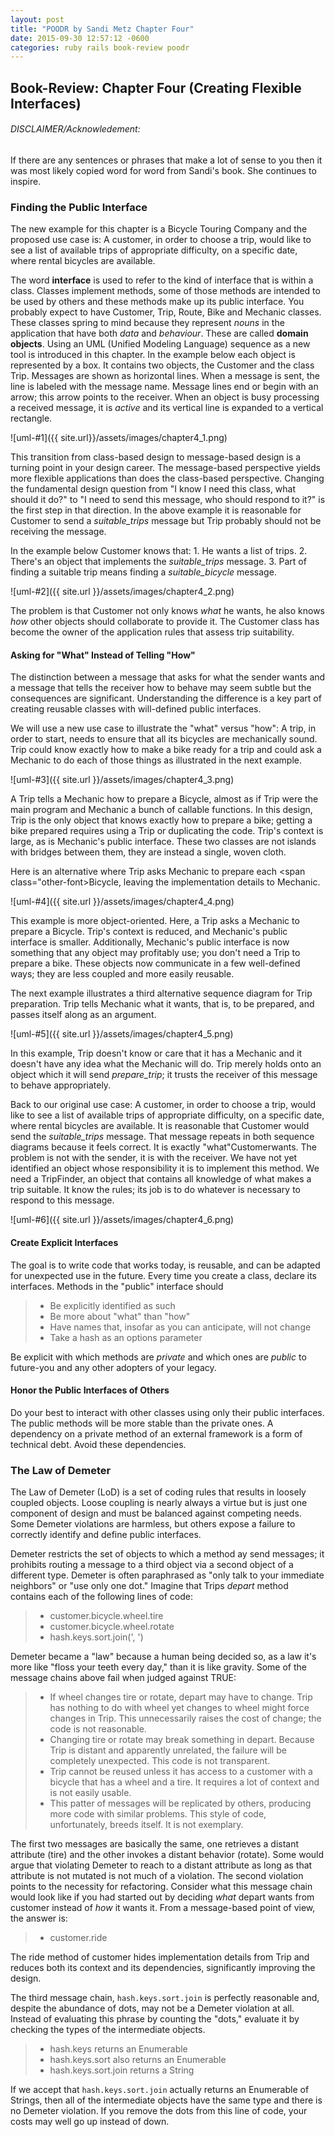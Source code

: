```yaml
---
layout: post
title: "POODR by Sandi Metz Chapter Four"
date: 2015-09-30 12:57:12 -0600
categories: ruby rails book-review poodr
---
```


## Book-Review: Chapter Four (Creating Flexible Interfaces)

###### DISCLAIMER/Acknowledement:

If there are any sentences or phrases that make a lot of sense to you then it was
most likely copied word for word from Sandi's book. She continues to inspire.

### Finding the Public Interface

The new example for this chapter is a Bicycle Touring Company and the proposed use case is: A customer, in order to choose a trip, would like to see a list of available trips of appropriate difficulty, on a specific date, where rental bicycles are available.

The word **interface** is used to refer to the kind of interface that is within a class. Classes implement methods, some of those methods are intended to be used by others and these methods make up its public interface. You probably expect to have <span class="other-font">Customer, Trip, Route, Bike </span>and <span class="other-font">Mechanic </span>classes. These classes spring to mind because they represent *nouns* in the application that have both *data* and *behaviour*. These are called **domain objects**. Using an UML (Unified Modeling Language) sequence as a new tool is introduced in this chapter. In the example below each object is represented by a box. It contains two objects, the <span class="other-font">Customer</span> and the class <span class="other-font">Trip</span>. Messages are shown as horizontal lines. When a message is sent, the line is labeled with the message name. Message lines end or begin with an arrow; this arrow points to the receiver. When an object is busy processing a received message, it is *active* and its vertical line is expanded to a vertical rectangle.

![uml-#1]({{ site.url}}/assets/images/chapter4_1.png)

This transition from class-based design to message-based design is a turning point in your design career. The message-based perspective yields more flexible applications than does the class-based perspective. Changing the fundamental design question from "I know I need this class, what should it do?" to "I need to send this message, who should respond to it?" is the first step in that direction. In the above example it is reasonable for <span class="other-font">Customer</span> to send a *suitable_trips* message but <span class="other-font">Trip</span> probably should not be receiving the message.

In the example below <span class="other-font">Customer</span> knows that: 1. He wants a list of trips. 2. There's an object that implements the *suitable_trips* message. 3. Part of finding a suitable trip means finding a *suitable_bicycle* message.

![uml-#2]({{ site.url }}/assets/images/chapter4_2.png)

The problem is that <span class="other-font">Customer</span> not only knows *what* he wants, he also knows *how* other objects should collaborate to provide it. The <span class="other-font">Customer</span> class has become the owner of the application rules that assess trip suitability.

#### Asking for "What" Instead of Telling "How" ####

The distinction between a message that asks for what the sender wants and a message that tells the receiver how to behave may seem subtle but the consequences are significant. Understanding the difference is a key part of creating reusable classes with will-defined public interfaces.

We will use a new use case to illustrate the "what" versus "how": A trip, in order to start, needs to ensure that all its bicycles are mechanically sound. <span class="other-font">Trip</span> could know exactly how to make a bike ready for a trip and could ask a <span class="other-font">Mechanic</span> to do each of those things as illustrated in the next example.

![uml-#3]({{ site.url }}/assets/images/chapter4_3.png)

A <span class="other-font">Trip</span> tells a <span class="other-font">Mechanic</span> how to prepare a <span class="other-font">Bicycle</span>, almost as if <span class="other-font">Trip</span> were the main program and <span class="other-font">Mechanic</span> a bunch of callable functions. In this design, <span class="other-font">Trip</span> is the only object that knows exactly how to prepare a bike; getting a bike prepared requires using a <span class="other-font">Trip</span> or duplicating the code. <span class="other-font">Trip's</span> context is large, as is <span class="other-font">Mechanic's</span> public interface. These two classes are not islands with bridges between them, they are instead a single, woven cloth.

Here is an alternative where <span class="other-font">Trip</span> asks <span class="other-font">Mechanic</span> to prepare each <span class="other-font>Bicycle</span>, leaving the implementation details to <span class="other-font">Mechanic</span>.

![uml-#4]({{ site.url }}/assets/images/chapter4_4.png)

This example is more object-oriented. Here, a <span class="other-font">Trip</span> asks a <span class="other-font">Mechanic</span> to prepare a <span class="other-font">Bicycle</span>. <span class="other-font">Trip's</span> context is reduced, and <span class="other-font">Mechanic's</span> public interface is smaller. Additionally, <span class="other-font">Mechanic's</span> public interface is now something that any object may profitably use; you don't need a <span class="other-font">Trip</span> to prepare a bike. These objects now communicate in a few well-defined ways; they are less coupled and more easily reusable.

The next example illustrates a third alternative sequence diagram for <span class="other-font">Trip</span> preparation. <span class="other-font">Trip</span> tells <span class="other-font">Mechanic</span> what it wants, that is, to be prepared, and passes itself along as an argument.

![uml-#5]({{ site.url }}/assets/images/chapter4_5.png)

In this example, <span class="other-font">Trip</span> doesn't know or care that it has a <span class="other-font">Mechanic</span> and it doesn't have any idea what the <span class="other-font">Mechanic</span> will do. <span class="other-font">Trip</span> merely holds onto an object which it will send *prepare_trip*; it trusts the receiver of this message to behave appropriately.

Back to our original use case: A customer, in order to choose a trip, would like to see a list of available trips of appropriate difficulty, on a specific date, where rental bicycles are available. It is reasonable that <span class="other-font">Customer </span>would send the *suitable_trips* message. That message repeats in both sequence diagrams because it feels correct. It is exactly "what"<span class="other-font">Customer</span>wants. The problem is not with the sender, it is with the receiver. We have not yet identified an object whose responsibility it is to implement this method. We need a <span class="other-font">TripFinder</span>, an object that contains all knowledge of what makes a trip suitable. It know the rules; its job is to do whatever is necessary to respond to this message.

![uml-#6]({{ site.url }}/assets/images/chapter4_6.png)

#### Create Explicit Interfaces

The goal is to write code that works today, is reusable, and can be adapted for unexpected use in the future. Every time you create a class, declare its interfaces. Methods in the "public" interface should

  >  - Be explicitly identified as such
  >  - Be more about "what" than "how"
  >  - Have names that, insofar as you can anticipate, will not change
  >  - Take a hash as an options parameter

Be explicit with which methods are *private* and which ones are *public* to future-you and any other adopters of your legacy.

#### Honor the Public Interfaces of Others

Do your best to interact with other classes using only their public interfaces. The public methods will be more stable than the private ones. A dependency on a private method of an external framework is a form of technical debt. Avoid these dependencies.

### The Law of Demeter

The Law of Demeter (LoD) is a set of coding rules that results in loosely coupled objects. Loose coupling is nearly always a virtue but is just one component of design and must be balanced against competing needs. Some Demeter violations are harmless, but others expose a failure to correctly identify and define public interfaces.

Demeter restricts the set of objects to which a method ay send messages; it prohibits routing a message to a third object via a second object of a different type. Demeter is often paraphrased as "only talk to your immediate neighbors" or "use only one dot." Imagine that Trips *depart* method contains each of the following lines of code:

  >  - customer.bicycle.wheel.tire
  >  - customer.bicycle.wheel.rotate
  >  - hash.keys.sort.join(', ')

Demeter became a "law" because a human being decided so, as a law it's more like "floss your teeth every day," than it is like gravity. Some of the message chains above fail when judged against TRUE:

  >  - If wheel changes tire or rotate, depart may have to change. Trip has nothing to do with wheel yet changes to wheel might force changes in Trip. This unnecessarily raises the cost of change; the code is not reasonable.
  >  - Changing tire or rotate may break something in depart. Because Trip is distant and apparently unrelated, the failure will be completely unexpected. This code is not transparent.
  >  - Trip cannot be reused unless it has access to a customer with a bicycle that has a wheel and a tire. It requires a lot of context and is not easily usable.
  >  - This patter of messages will be replicated by others, producing more code with similar problems. This style of code, unfortunately, breeds itself. It is not exemplary.

The first two messages are basically the same, one retrieves a distant attribute (tire) and the other invokes a distant behavior (rotate). Some would argue that violating Demeter to reach to a distant attribute as long as that attribute is not mutated is not much of a violation. The second violation points to the necessity for refactoring.  Consider what this message chain would look like if you had started out by deciding *what* depart wants from customer instead of *how* it wants it. From a message-based point of view, the answer is:

  > - customer.ride

The ride method of customer hides implementation details from Trip and reduces both its context and its dependencies, significantly improving the design.

The third message chain, `` hash.keys.sort.join `` is perfectly reasonable and, despite the abundance of dots, may not be a Demeter violation at all. Instead of evaluating this phrase by counting the "dots," evaluate it by checking the types of the intermediate objects.

  > - hash.keys returns an Enumerable
  > - hash.keys.sort also returns an Enumerable
  > - hash.keys.sort.join returns a String

If we accept that `` hash.keys.sort.join `` actually returns an <span class="other-font">Enumerable</span> of <span class="other-font">Strings</span>, then all of the intermediate objects have the same type and there is no Demeter violation. If you remove the dots from this line of code, your costs may well go up instead of down.
